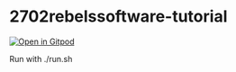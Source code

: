 # 2702rebelssoftware-tutorial

[![Open in Gitpod](https://gitpod.io/button/open-in-gitpod.svg)](https://gitpod.io/#https://github.com/jyojeby/2702rebelssoftware-tutorial)


Run with
./run.sh
